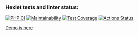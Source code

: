 ### Hexlet tests and linter status:
[![PHP CI](https://github.com/reymezis/php-project-lvl3/actions/workflows/workflow.yml/badge.svg?branch=main)](https://github.com/reymezis/php-project-lvl3/actions/workflows/workflow.yml)
[![Maintainability](https://api.codeclimate.com/v1/badges/aa75a8bffb788fd4c40a/maintainability)](https://codeclimate.com/github/reymezis/php-project-lvl3/maintainability)
[![Test Coverage](https://api.codeclimate.com/v1/badges/aa75a8bffb788fd4c40a/test_coverage)](https://codeclimate.com/github/reymezis/php-project-lvl3/test_coverage)
[![Actions Status](https://github.com/reymezis/php-project-lvl3/workflows/hexlet-check/badge.svg)](https://github.com/reymezis/php-project-lvl3/actions)

[Demo is here](https://page-analyzer-lrvl.herokuapp.com/)


